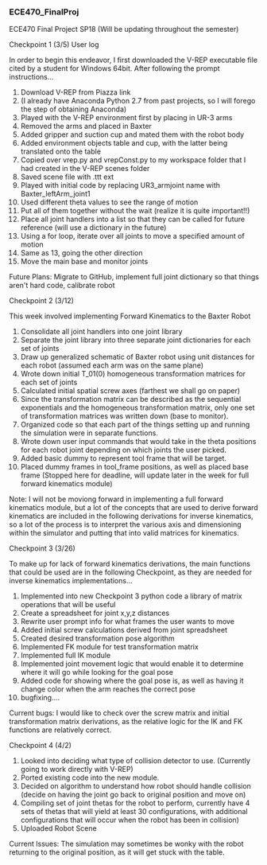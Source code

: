 ### ECE470_FinalProj
ECE470 Final Project SP18 (Will be updating throughout the semester)

Checkpoint 1 (3/5)
User log

In order to begin this endeavor, I first downloaded the V-REP executable file cited by a student for Windows 64bit. After following the prompt instructions...

1. Download V-REP from Piazza link
2. (I already have Anaconda Python 2.7 from past projects, so I will forego the step of obtaining Anaconda)
3. Played with the V-REP environment first by placing in UR-3 arms
4. Removed the arms and placed in Baxter
5. Added gripper and suction cup and mated them with the robot body
6. Added environment objects table and cup, with the latter being translated onto the table
7. Copied over vrep.py and vrepConst.py to my workspace folder that I had created in the V-REP scenes folder
8. Saved scene file with .ttt ext
9. Played with initial code by replacing UR3_armjoint name with Baxter_leftArm_joint1
10. Used different theta values to see the range of motion
11. Put all of them together without the wait (realize it is quite important!!)
12. Place all joint handlers into a list so that they can be called for future reference (will use a dictionary in the future)
13. Using a for loop, iterate over all joints to move a specified amount of motion
14. Same as 13, going the other direction
15. Move the main base and monitor joints

Future Plans: Migrate to GitHub, implement full joint dictionary so that things aren't hard code, calibrate robot

Checkpoint 2 (3/12)

This week involved implementing Forward Kinematics to the Baxter Robot

1. Consolidate all joint handlers into one joint library
2. Separate the joint library into three separate joint dictionaries for each set of joints
3. Draw up generalized schematic of Baxter robot using unit distances for each robot (assumed each arm was on the same plane)
4. Wrote down initial T_01(0) homogeneous transformation matrices for each set of joints
5. Calculated initial spatial screw axes (farthest we shall go on paper)
6. Since the transformation matrix can be described as the sequential exponentials and the homogeneous transformation matrix, only one set of transformation matrices was written down (base to monitor).
7. Organized code so that each part of the things setting up and running the simulation were in separate functions.
8. Wrote down user input commands that would take in the theta positions for each robot joint depending on which joints the user picked.
9. Added basic dummy to represent tool frame that will be target.
10. Placed dummy frames in tool_frame positions, as well as placed base frame
(Stopped here for deadline, will update later in the week for full forward kinematics module)

Note: I will not be moviong forward in implementing a full forward kinematics module, but a lot of the concepts that are used to derive forward kinematics are included in the following derivations for inverse kinematics, so a lot of the process is to interpret the various axis and dimensioning within the simulator and putting that into valid matrices for kinematics.

Checkpoint 3 (3/26)

To make up for lack of forward kinematics derivations, the main functions that could be used are in the following Checkpoint, as they are needed for inverse kinematics implementations...
1. Implemented into new Checkpoint 3 python code a library of matrix operations that will be useful 
2. Create a spreadsheet for joint x,y,z distances
3. Rewrite user prompt info for what frames the user wants to move
4. Added initial screw calculations derived from joint spreadsheet
5. Created desired transformation pose algorithm
6. Implemented FK module for test transformation matrix
7. Implemented full IK module
8. Implemented joint movement logic that would enable it to determine where it will go while looking for the goal pose
9. Added code for showing where the goal pose is, as well as having it change color when the arm reaches the correct pose
10. bugfixing....

Current bugs:
I would like to check over the screw matrix and initial transformation matrix derivations, as the relative logic for the IK and FK functions are relatively correct.

Checkpoint 4 (4/2)
1. Looked into deciding what type of collision detector to use. (Currently going to work directly with V-REP)
2. Ported existing code into the new module.
3. Decided on algorithm to understand how robot should handle collision (decide on having the joint go back to original position and move on)
4. Compiling set of joint thetas for the robot to perform, currently have 4 sets of thetas that will yield at least 30 configurations, with additional configurations that will occur when the robot has been in collision)
5. Uploaded Robot Scene

Current Issues:
The simulation may sometimes be wonky with the robot returning to the original position, as it will get stuck with the table.

